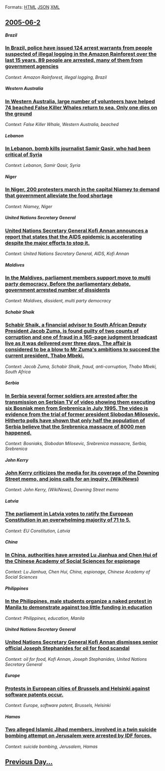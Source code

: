 
Formats: [HTML](2005/06/2/index.html)  [JSON](2005/06/2/index.json)  [XML](2005/06/2/index.xml)  

## [2005-06-2](/news/2005/06/2/index.md)

##### Brazil
### [ In Brazil, police have issued 124 arrest warrants from people suspected of illegal logging in the Amazon Rainforest over the last 15 years. 89 people are arrested, many of them from government agencies ](/news/2005/06/2/in-brazil-police-have-issued-124-arrest-warrants-from-people-suspected-of-illegal-logging-in-the-amazon-rainforest-over-the-last-15-years.md)
_Context: Amazon Rainforest, illegal logging, Brazil_

##### Western Australia
### [ In Western Australia, large number of volunteers have helped 74 beached False Killer Whales return to sea. Only one dies on the ground ](/news/2005/06/2/in-western-australia-large-number-of-volunteers-have-helped-74-beached-false-killer-whales-return-to-sea-only-one-dies-on-the-ground.md)
_Context: False Killer Whale, Western Australia, beached_

##### Lebanon
### [ In Lebanon, bomb kills journalist Samir Qasir, who had been critical of Syria ](/news/2005/06/2/in-lebanon-bomb-kills-journalist-samir-qasir-who-had-been-critical-of-syria.md)
_Context: Lebanon, Samir Qasir, Syria_

##### Niger
### [ In Niger, 200 protesters march in the capital Niamey to demand that government alleviate the food shortage ](/news/2005/06/2/in-niger-200-protesters-march-in-the-capital-niamey-to-demand-that-government-alleviate-the-food-shortage.md)
_Context: Niamey, Niger_

##### United Nations Secretary General
### [ United Nations Secretary General Kofi Annan announces a report that states that the AIDS epidemic is accelerating despite the major efforts to stop it. ](/news/2005/06/2/united-nations-secretary-general-kofi-annan-announces-a-report-that-states-that-the-aids-epidemic-is-accelerating-despite-the-major-efforts.md)
_Context: United Nations Secretary General, AIDS, Kofi Annan_

##### Maldives
### [ In the Maldives, parliament members support move to multi party democracy. Before the parliamentary debate, government arrested number of dissidents ](/news/2005/06/2/in-the-maldives-parliament-members-support-move-to-multi-party-democracy-before-the-parliamentary-debate-government-arrested-number-of-d.md)
_Context: Maldives, dissident, multi party democracy_

##### Schabir Shaik
### [ Schabir Shaik, a financial advisor to South African Deputy President Jacob Zuma, is found guilty of two counts of corruption and one of fraud in a 165-page judgment broadcast live as it was delivered over three days. The affair is considered to be a blow to Mr Zuma's ambitions to succeed the current president, Thabo Mbeki. ](/news/2005/06/2/schabir-shaik-a-financial-advisor-to-south-african-deputy-president-jacob-zuma-is-found-guilty-of-two-counts-of-corruption-and-one-of-fra.md)
_Context: Jacob Zuma, Schabir Shaik, fraud, anti-corruption, Thabo Mbeki, South Africa_

##### Serbia
### [ In Serbia several former soldiers are arrested after the transmission on Serbian TV of video showing them executing six Bosniak men from Srebrenica in July 1995. The video is evidence from the trial of former president Slobodan Milosevic. Hitherto polls have shown that only half the population of Serbia believe that the Srebrenica massacre of 8000 men happened. ](/news/2005/06/2/in-serbia-several-former-soldiers-are-arrested-after-the-transmission-on-serbian-tv-of-video-showing-them-executing-six-bosniak-men-from-sr.md)
_Context: Bosniaks, Slobodan Milosevic, Srebrenica massacre, Serbia, Srebrenica_

##### John Kerry
### [ John Kerry criticizes the media for its coverage of the Downing Street memo, and joins calls for an inquiry. (WikiNews) ](/news/2005/06/2/john-kerry-criticizes-the-media-for-its-coverage-of-the-downing-street-memo-and-joins-calls-for-an-inquiry-wikinews.md)
_Context: John Kerry, (WikiNews), Downing Street memo_

##### Latvia
### [ The parliament in Latvia votes to ratify the European Constitution in an overwhelming majority of 71 to 5. ](/news/2005/06/2/the-parliament-in-latvia-votes-to-ratify-the-european-constitution-in-an-overwhelming-majority-of-71-to-5.md)
_Context: EU Constitution, Latvia_

##### China
### [ In China, authorities have arrested Lu Jianhua and Chen Hui of the Chinese Academy of Social Sciences for espionage ](/news/2005/06/2/in-china-authorities-have-arrested-lu-jianhua-and-chen-hui-of-the-chinese-academy-of-social-sciences-for-espionage.md)
_Context: Lu Jianhua, Chen Hui, China, espionage, Chinese Academy of Social Sciences_

##### Philippines
### [ In the Philippines, male students organize a naked protest in Manila to demonstrate against too little funding in education ](/news/2005/06/2/in-the-philippines-male-students-organize-a-naked-protest-in-manila-to-demonstrate-against-too-little-funding-in-education.md)
_Context: Philippines, education, Manila_

##### United Nations Secretary General
### [ United Nations Secretary General Kofi Annan dismisses senior official Joseph Stephanides for oil for food scandal ](/news/2005/06/2/united-nations-secretary-general-kofi-annan-dismisses-senior-official-joseph-stephanides-for-oil-for-food-scandal.md)
_Context: oil for food, Kofi Annan, Joseph Stephanides, United Nations Secretary General_

##### Europe
### [ Protests in European cities of Brussels and Helsinki against software patents occur. ](/news/2005/06/2/protests-in-european-cities-of-brussels-and-helsinki-against-software-patents-occur.md)
_Context: Europe, software patent, Brussels, Helsinki_

##### Hamas
### [ Two alleged Islamic Jihad members, involved in a twin suicide bombing attempt on Jerusalem were arrested by IDF forces. ](/news/2005/06/2/two-alleged-islamic-jihad-members-involved-in-a-twin-suicide-bombing-attempt-on-jerusalem-were-arrested-by-idf-forces.md)
_Context: suicide bombing, Jerusalem, Hamas_

## [Previous Day...](/news/2005/06/1/index.md)

